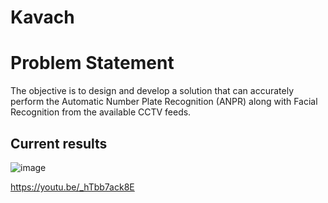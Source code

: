 # Kavach

# Problem Statement 
The objective is to design and develop a solution that can accurately perform the Automatic Number Plate Recognition (ANPR) along with Facial Recognition from the available CCTV feeds.

## Current results

![image](https://user-images.githubusercontent.com/103204383/229184627-02e5e615-66b4-42a2-a54e-8b94e6888729.png)

https://youtu.be/_hTbb7ack8E
